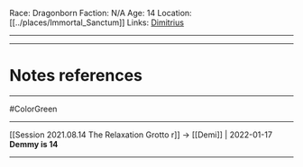 Race: Dragonborn
Faction: N/A
Age: 14 
Location: [[../places/Immortal_Sanctum]]
Links: [Dimitrius](Dimitrius.md)


---
---
# Notes references

---

#ColorGreen 



---

[[Session 2021.08.14 The Relaxation Grotto r]] -> [[Demi]] | 2022-01-17
**Demmy is 14**

---
